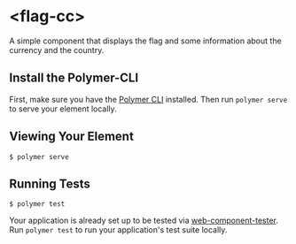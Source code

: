 # \<flag-cc\>

A simple component that displays the flag and some information about the currency and the country.

## Install the Polymer-CLI

First, make sure you have the [Polymer CLI](https://www.npmjs.com/package/polymer-cli) installed. Then run `polymer serve` to serve your element locally.

## Viewing Your Element

```
$ polymer serve
```

<!--
```
<custom-element-demo>
  <template>
    <link rel="import" href="flag-cc.html">
    <style is="custom-style">
      flag-cc {
        display: block;
        width: 24px;
        height: 24px;
      }
    </style>
    <flag-cc currency="USD"></flag-cc>
    <flag-cc currency="CHF"></flag-cc>
    <flag-cc code2="FR"></flag-cc>
  </template>
</custom-element-demo>
```
-->

## Running Tests

```
$ polymer test
```

Your application is already set up to be tested via [web-component-tester](https://github.com/Polymer/web-component-tester). Run `polymer test` to run your application's test suite locally.

